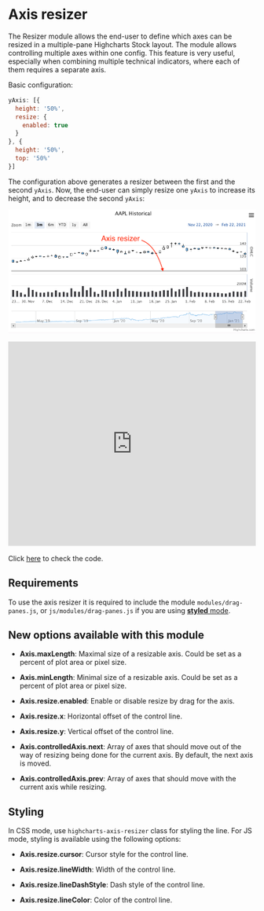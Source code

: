 Axis resizer
===

The Resizer module allows the end-user to define which axes can be resized in a multiple-pane Highcharts Stock layout. The module allows controlling multiple axes within one config. This feature is very useful, especially when combining multiple technical indicators, where each of them requires a separate axis.

Basic configuration:

```js
yAxis: [{
  height: '50%',
  resize: {
    enabled: true
  }
}, {
  height: '50%',
  top: '50%'
}]
```


The configuration above generates a resizer between the first and the second `yAxis`. Now, the end-user can simply resize one `yAxis` to increase its height, and to decrease the second `yAxis`:

![axis-resizer.png](axis-resizer.png)

<iframe style="width: 100%; height: 416px; border: none;" src="https://www.highcharts.com/samples/embed/stock/demo/candlestick-and-volume" allow="fullscreen"></iframe>

Click [here](https://jsfiddle.net/gh/get/library/pure/highcharts/highcharts/tree/master/samples/stock/demo/candlestick-and-volume/) to check the code.

Requirements
------------

To use the axis resizer it is required to include the module `modules/drag-panes.js`, or `js/modules/drag-panes.js` if you are using [**styled** mode](https://highcharts.com/docs/chart-design-and-style/style-by-css).

New options available with this module
--------------------------------------

*   **Axis.maxLength**: Maximal size of a resizable axis. Could be set as a percent of plot area or pixel size.

*   **Axis.minLength**: Minimal size of a resizable axis. Could be set as a percent of plot area or pixel size.

*   **Axis.resize.enabled**: Enable or disable resize by drag for the axis.

*   **Axis.resize.x**: Horizontal offset of the control line.

*   **Axis.resize.y**: Vertical offset of the control line.

*   **Axis.controlledAxis.next**: Array of axes that should move out of the way of resizing being done for the current axis. By default, the next axis is moved.

*   **Axis.controlledAxis.prev**: Array of axes that should move with the current axis while resizing.


Styling
-------

In CSS mode, use `highcharts-axis-resizer` class for styling the line. For JS mode, styling is available using the following options:

*   **Axis.resize.cursor**: Cursor style for the control line.

*   **Axis.resize.lineWidth**: Width of the control line.

*   **Axis.resize.lineDashStyle**: Dash style of the control line.

*   **Axis.resize.lineColor**: Color of the control line.
